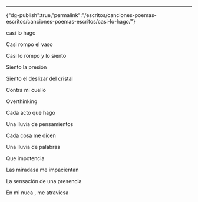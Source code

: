 ---
{"dg-publish":true,"permalink":"/escritos/canciones-poemas-escritos/canciones-poemas-escritos/casi-lo-hago/"}

 

casi lo hago

Casi rompo el vaso

Casi lo rompo y lo siento

Siento la presión

Siento el deslizar del cristal

Contra mi cuello

  

  

Overthinking

Cada acto que hago

Una lluvia de pensamientos

Cada cosa me dicen

Una lluvia de palabras

  

Que impotencia

Las miradasa me impacientan

La sensación de una presencia

En mi nuca , me atraviesa
